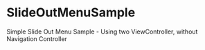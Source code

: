 # SlideOutMenuSample
Simple Slide Out Menu Sample - Using two ViewController, without Navigation Controller

